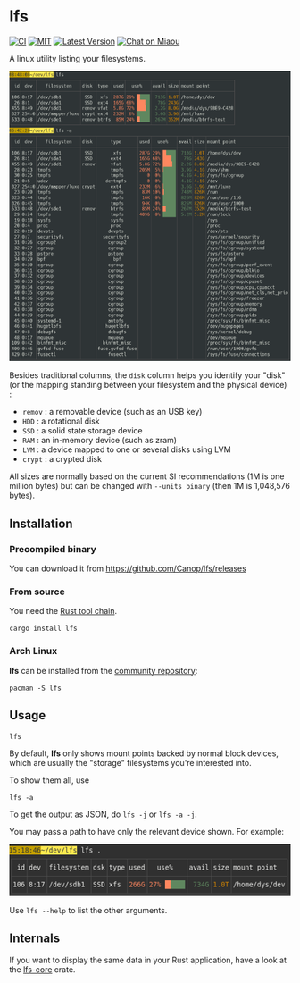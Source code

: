 # lfs

[![CI][s3]][l3] [![MIT][s2]][l2] [![Latest Version][s1]][l1] [![Chat on Miaou][s4]][l4]

[s1]: https://img.shields.io/crates/v/lfs.svg
[l1]: https://crates.io/crates/lfs

[s2]: https://img.shields.io/badge/license-MIT-blue.svg
[l2]: LICENSE

[s3]: https://travis-ci.org/Canop/lfs.svg?branch=master
[l3]: https://travis-ci.org/Canop/lfs

[s4]: https://miaou.dystroy.org/static/shields/room.svg
[l4]: https://miaou.dystroy.org/3768?Rust


A linux utility listing your filesystems.

![screenshot](doc/screenshot.png)

Besides traditional columns, the `disk` column helps you identify your "disk" (or the mapping standing between your filesystem and the physical device) :

* `remov` : a removable device (such as an USB key)
* `HDD` : a rotational disk
* `SSD` : a solid state storage device
* `RAM` : an in-memory device (such as zram)
* `LVM` : a device mapped to one or several disks using LVM
* `crypt` : a crypted disk

All sizes are normally based on the current SI recommendations (1M is one million bytes) but can be changed with `--units binary` (then 1M is 1,048,576 bytes).

## Installation

### Precompiled binary

You can download it from https://github.com/Canop/lfs/releases

### From source

You need the [Rust tool chain](https://rustup.rs/).

```
cargo install lfs
```

### Arch Linux

**lfs** can be installed from the [community repository](https://archlinux.org/packages/community/x86_64/lfs/):

```
pacman -S lfs
```

## Usage

```
lfs
```
By default, **lfs** only shows mount points backed by normal block devices, which are usually the "storage" filesystems you're interested into.

To show them all, use

```
lfs -a
```

To get the output as JSON, do `lfs -j` or  `lfs -a -j`.

You may pass a path to have only the relevant device shown.
For example:

![lfs dot](doc/lfs-dot.png)

Use `lfs --help` to list the other arguments.

## Internals

If you want to display the same data in your Rust application, have a look at the [lfs-core](https://docs.rs/lfs-core/) crate.
